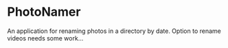 # PhotoNamer
An application for renaming photos in a directory by date.
Option to rename videos needs some work...
